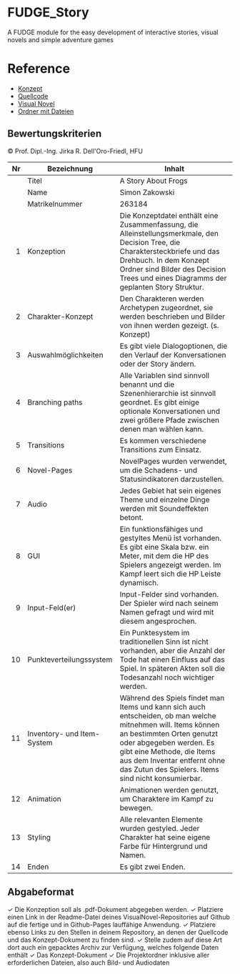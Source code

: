 # FUDGE_Story
A FUDGE module for the easy development of interactive stories, visual novels and simple adventure games


# Reference
- [Konzept](https://github.com/Simon-Za/VisualNovel/tree/main/Konzept)
- [Quellcode](https://github.com/Simon-Za/VisualNovel/tree/main/MyNovel)
- [Visual Novel](https://simon-za.github.io/VisualNovel/MyNovel/MyNovel.html)
- [Ordner mit Dateien](https://1drv.ms/f/s!Am6xZ3TlLhKJ0WwQwby2Itx-6BGW?e=dBkM2F)

## Bewertungskriterien
© Prof. Dipl.-Ing. Jirka R. Dell'Oro-Friedl, HFU  

| Nr | Bezeichnung           | Inhalt |
|---:|-----------------------|------|
|    | Titel                 | A Story About Frogs  |
|    | Name                  | Simon Zakowski  |
|    | Matrikelnummer        | 263184  |
|  1 | Konzeption     | Die Konzeptdatei enthält eine Zusammenfassung, die Alleinstellungsmerkmale, den Decision Tree, die Charaktersteckbriefe und das Drehbuch. In dem Konzept Ordner sind Bilder des Decision Trees und eines Diagramms der geplanten Story Struktur. |
|  2 | Charakter-Konzept     | Den Charakteren werden Archetypen zugeordnet, sie werden beschrieben und Bilder von ihnen werden gezeigt. (s. Konzept)           |
|  3 | Auswahlmöglichkeiten | Es gibt viele Dialogoptionen, die den Verlauf der Konversationen oder der Story ändern.    |
|  4 | Branching paths      | Alle Variablen sind sinnvoll benannt und die Szenenhierarchie ist sinnvoll geordnet. Es gibt einige optionale Konversationen und zwei größere Pfade zwischen denen man wählen kann. |
|  5 | Transitions            |  Es kommen verschiedene Transitions zum Einsatz. |
|  6 | Novel-Pages            | NovelPages wurden verwendet, um die Schadens- und Statusindikatoren darzustellen. |
|  7 |         Audio         | Jedes Gebiet hat sein eigenes Theme und einzelne Dinge werden mit Soundeffekten betont.  |
|  8 |         GUI            | Ein funktionsfähiges und gestyltes Menü ist vorhanden. Es gibt eine Skala bzw. ein Meter, mit dem die HP des Spielers angezeigt werden. Im Kampf leert sich die HP Leiste dynamisch. |
|  9 | Input-Feld(er)          | Input-Felder sind vorhanden. Der Spieler wird nach seinem Namen gefragt und wird mit diesem angesprochen. |
|  10 | Punkteverteilungssystem     | Ein Punktesystem im traditionellen Sinn ist nicht vorhanden, aber die Anzahl der Tode hat einen Einfluss auf das Spiel. In späteren Akten soll die Todesanzahl noch wichtiger werden.  |
|  11 | Inventory- und Item-System     | Während des Spiels findet man Items und kann sich auch entscheiden, ob man welche mitnehmen will. Items können an bestimmten Orten genutzt oder abgegeben werden. Es gibt eine Methode, die Items aus dem Inventar entfernt ohne das Zutun des Spielers. Items sind nicht konsumierbar. |
| 12 | Animation     | Animationen werden genutzt, um Charaktere im Kampf zu bewegen. |
| 13 | Styling          | Alle relevanten Elemente wurden gestyled. Jeder Charakter hat seine eigene Farbe für Hintergrund und Namen.   |
| 14 | Enden          | Es gibt zwei Enden. |



##  Abgabeformat

✓ Die Konzeption soll als .pdf-Dokument abgegeben werden.
✓ Platziere einen Link in der Readme-Datei deines VisualNovel-Repositories auf Github auf die fertige und in Github-Pages lauffähige Anwendung.
✓ Platziere ebenso Links zu den Stellen in deinem Repository, an denen der Quellcode und das Konzept-Dokument zu finden sind.
✓ Stelle zudem auf diese Art dort auch ein gepacktes Archiv zur Verfügung, welches folgende Daten enthält
  ✓ Das Konzept-Dokument 
  ✓ Die Projektordner inklusive aller erforderlichen Dateien, also auch Bild- und Audiodaten

